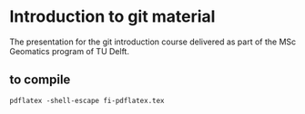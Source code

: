 # Introduction to git material

The presentation for the git introduction course delivered as part of the MSc Geomatics program of TU Delft.

## to compile

```
pdflatex -shell-escape fi-pdflatex.tex
```
